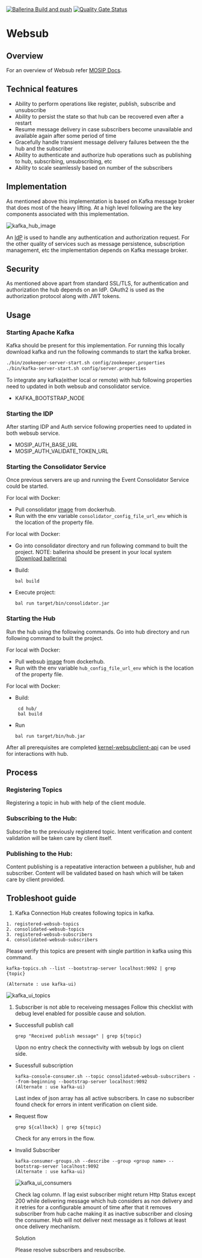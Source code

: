 [![Ballerina Build and push](https://github.com/mosip/websub/actions/workflows/push_trigger.yml/badge.svg?branch=release-1.2.0)](https://github.com/mosip/websub/actions/workflows/push_trigger.yml)
[![Quality Gate Status](https://sonarcloud.io/api/project_badges/measure?branch=release-1.2.0&project=mosip_websub&metric=alert_status)](https://sonarcloud.io/dashboard?branch=release-1.2.0&id=mosip_websub)
# Websub

## Overview
For an overview of Websub refer [MOSIP Docs](https://nayakrounak.gitbook.io/mosip-docs/modules/websub).

## Technical features
 - Ability to perform operations like register, publish, subscribe and unsubscribe
 - Ability to persist the state so that hub can be recovered even after a restart
 - Resume message delivery in case subscribers become unavailable and available again after some period of time
 - Gracefully handle transient message delivery failures between the the hub and the subscriber
 - Ability to authenticate and authorize hub operations such as publishing to hub, subscribing, unsubscribing, etc
 - Ability to scale seamlessly based on number of the subscribers

## Implementation
As mentioned above this implementation is based on Kafka message broker that does most of the heavy lifting.  At a high level following are the key components associated with this implementation.

![kafka_hub_image](design/_images/kafka_hub_image.png)

An [IdP](https://en.wikipedia.org/wiki/Identity_provider) is used to handle any authentication and authorization request. For the other quality of services such as message persistence, subscription management, etc the implementation depends on Kafka message broker.

## Security
As mentioned above apart from standard SSL/TLS, for authentication and authorization the hub depends on an IdP.  OAuth2 is used as the authorization protocol along with JWT tokens.

## Usage

###  Starting Apache Kafka
Kafka should be present for this implementation. For running this locally download kafka and run the following commands to start the kafka broker.
```sh
./bin/zookeeper-server-start.sh config/zookeeper.properties
./bin/kafka-server-start.sh config/server.properties
```

To integrate any kafka(either local or remote) with hub following properties need to updated in both websub and consolidator service.

 - KAFKA_BOOTSTRAP_NODE

### Starting the IDP
After starting IDP and Auth service following properties need to updated in both websub service.

 - MOSIP_AUTH_BASE_URL
 - MOSIP_AUTH_VALIDATE_TOKEN_URL

### Starting the Consolidator Service
Once previous servers are up and running the Event Consolidator Service could be started. 

For local with Docker:

 - Pull consolidator [image](https://hub.docker.com/r/mosipdev/consolidator-websub-service) from dockerhub.
 - Run with the env variable `consolidator_config_file_url_env` which is the location of the property file.
 
For local with Docker:
 
 - Go into consolidator directory and run following command to built the project.
NOTE: ballerina should be present in your local system [(Download ballerina)](https://ballerina.io/downloads/)

 - Build:
    ```
    bal build
    ```

 - Execute project:
    ```
    bal run target/bin/consolidator.jar
    ```

### Starting the Hub
Run the hub using the following commands. Go into hub directory and run following command to built the project.

For local with Docker:

 - Pull websub [image](https://hub.docker.com/r/mosipdev/websub-service) from dockerhub.
 - Run with the env variable `hub_config_file_url_env` which is the location of the property file.
 
For local with Docker:
 
 -  Build:
    ``` 
     cd hub/
     bal build
    ``` 
 - Run
    ``` 
    bal run target/bin/hub.jar
    ``` 

After all prerequisites are completed [kernel-websubclient-api](https://github.com/mosip/commons/tree/master/kernel/kernel-websubclient-api) can be used for interactions with hub.

## Process

### Registering Topics
Registering a topic in hub with help of the client module. 

### Subscribing to the Hub:
Subscribe to the previously registered topic. Intent verification and content validation will be taken care by client itself.


### Publishing to the Hub:
Content publishing is a repeatative interaction between a publisher, hub and subscriber. Content will be validated based on hash which will be taken care by client provided.

## Trobleshoot guide

1. Kafka Connection
Hub creates following topics in kafka.
```
1. registered-websub-topics
2. consolidated-websub-topics
3. registered-websub-subscribers
4. consolidated-websub-subscribers
```
Please verify this topics are present with single partition in kafka using this command.
```
kafka-topics.sh --list --bootstrap-server localhost:9092 | grep {topic}

(Alternate : use kafka-ui)
```
![kafka_ui_topics](design/_images/kafka_ui_topics.png) 
1. Subscriber is not able to receiveing messages
   Follow this checklist with debug level enabled for possible cause and solution.  

- Successfull publish call
   ```
   grep "Received publish message" | grep ${topic} 
   ```
   Upon no entry check the connectivity with websub by logs on client side.
- Sucessfull subscription
   ```
   kafka-console-consumer.sh --topic consolidated-websub-subscribers --from-beginning --bootstrap-server localhost:9092
   (Alternate : use kafka-ui)
   ```
   Last index of json array has all active subscribers. In case no subscriber found check for errors in intent verification on client side.
- Request flow
   ```
   grep ${callback} | grep ${topic} 
   ```
   Check for any errors in the flow.
- Invalid Subscriber
   ```
   kafka-consumer-groups.sh --describe --group <group name> --bootstrap-server localhost:9092
   (Alternate : use kafka-ui)
   ```
   ![kafka_ui_consumers](design/_images/kafka_ui_consumers.png)

   Check lag column. If lag exist subscriber might return Http Status except 200 while delivering message which hub considers as non delivery and it retries for a configurable amount of time after that it removes subscriber from hub cache making it as inactive subscriber and closing the consumer. Hub will not deliver next message as it follows at least once delivery mechanism. 
   
   Solution

   Please resolve subscribers and resubscribe.
